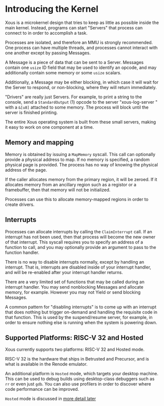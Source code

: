 # Introducing the Kernel

Xous is a microkernel design that tries to keep as little as possible inside the main kernel. Instead, programs can start "Servers" that process can connect to in order to accomplish a task.

Processes are isolated, and therefore an MMU is strongly recommended. One process can have multiple threads, and processes cannot interact with one another except by passing Messages.

A Message is a piece of data that can be sent to a Server. Messages contain one `usize` ID field that may be used to identify an opcode, and may additionally contain some memory or some `usize` scalars.

Additionally, a Message may be either blocking, in which case it will wait for the Server to respond, or non-blocking, where they will return immediately.

"Drivers" are really just Servers. For example, to print a string to the console, send a `StandardOutput` (1) opcode to the server "xous-log-server " with a `&[u8]` attached to some memory. The process will block until the server is finished printing.

The entire Xous operating system is built from these small servers, making it easy to work on one component at a time.

## Memory and mapping

Memory is obtained by issuing a `MapMemory` syscall. This call can optionally provide a physical address to map. If no memory is specified, a random physical page is provided. The process has no way of knowing the physical address of the page.

If the caller allocates memory from the primary region, it will be zeroed. If it allocates memory from an ancillary region such as a registor or a framebuffer, then that memory will not be initialized.

Processes can use this to allocate memory-mapped regions in order to create drivers.

## Interrupts

Processes can allocate interrupts by calling the `ClaimInterrupt` call. If an interrupt has not been used, then that process will become the new owner of that interrupt. This syscall requires you to specify an address of a function to call, and you may optionally provide an argument to pass to the function handler.

There is no way to disable interrupts normally, except by handling an interrupt. That is, interrupts are disabled inside of your interrupt handler, and will be re-enabled after your interrupt handler returns.

There are a very limited set of functions that may be called during an interrupt handler. You may send nonblocking Messages and allocate memory, for example. However you may not Yield or send blocking Messages.

A common pattern for "disabling interrupts" is to come up with an interrupt that does nothing but trigger on-demand and handling the requisite code in that function. This is used by the suspend/resume server, for example, in order to ensure nothing else is running when the system is powering down.

## Supported Platforms: RISC-V 32 and Hosted

Xous currently supports two platforms: RISC-V 32 and Hosted mode.

RISC-V 32 is the hardware that ships in Betrusted and Precursor, and is what is available in the Renode emulator.

An additional platform is `Hosted` mode, which targets your desktop machine. This can be used to debug builds using desktop-class debuggers such as `rr` or even just `gdb`. You can also use profilers in order to discover where code performance can be improved.

`Hosted` mode is discussed in [more detail later](ch03-02-hosted-mode.md)
